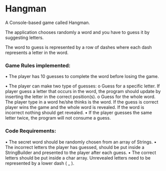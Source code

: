 # Hangman
A Console-based game called Hangman.

The application chooses randomly a word and you have to guess it by suggesting letters.

The word to guess is represented by a row of dashes where each dash represents a letter in the word.

### Game Rules implemented:
• The player has 10 guesses to complete the word before losing the game.

• The player can make two type of guesses:
o Guess for a specific letter. If player guess a letter that occurs in the word, the program should update by inserting the letter in the correct position(s).
o Guess for the whole word. The player type in a word he/she thinks is the word. If the guess is correct player wins the game and the whole word is revealed. If the word is incorrect nothing should get revealed.
• If the player guesses the same letter twice, the program will not consume a guess.
### Code Requirements:
• The secret word should be randomly chosen from an array of Strings.
• The incorrect letters the player has guessed, should be put inside a StringBuilder and presented to the player after each guess.
• The correct letters should be put inside a char array. Unrevealed letters need to be represented by a lower dash ( _ ).
